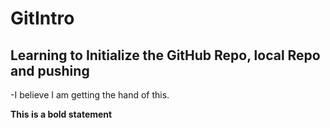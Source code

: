 # GitIntro

## Learning to Initialize the GitHub Repo, local Repo and pushing 

-I believe I am getting the hand of this.

**This is a bold statement**
